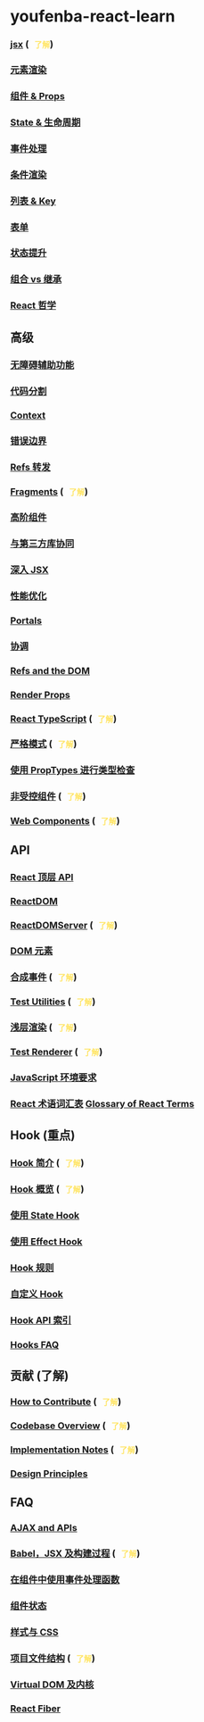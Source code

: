 # youfenba-react-learn

### [jsx](https://zh-hans.reactjs.org/docs/introducing-jsx.html) (<span style="font-size: 14px; color:#ffe564; margin-left: 10px;">了解</span>)

### [元素渲染](https://zh-hans.reactjs.org/docs/rendering-elements.html)

### [组件 & Props](https://zh-hans.reactjs.org/docs/components-and-props.html)

### [State & 生命周期](https://zh-hans.reactjs.org/docs/state-and-lifecycle.html)

### [事件处理](https://zh-hans.reactjs.org/docs/handling-events.html)

### [条件渲染](https://zh-hans.reactjs.org/docs/conditional-rendering.html)

### [列表 & Key](https://zh-hans.reactjs.org/docs/lists-and-keys.html)

### [表单](https://zh-hans.reactjs.org/docs/forms.html)

### [状态提升](https://zh-hans.reactjs.org/docs/lifting-state-up.html)

### [组合 vs 继承](https://zh-hans.reactjs.org/docs/composition-vs-inheritance.html)

### [React 哲学](https://zh-hans.reactjs.org/docs/thinking-in-react.html)

## 高级

### [无障碍辅助功能](https://zh-hans.reactjs.org/docs/accessibility.html)

### [代码分割](https://zh-hans.reactjs.org/docs/code-splitting.html)

### [Context](https://zh-hans.reactjs.org/docs/context.html)

### [错误边界](https://zh-hans.reactjs.org/docs/error-boundaries.html)

### [Refs 转发](https://zh-hans.reactjs.org/docs/forwarding-refs.html)

### [Fragments](https://zh-hans.reactjs.org/docs/fragments.html) (<span style="font-size: 14px; color:#ffe564; margin-left: 10px;">了解</span>)

### [高阶组件](https://zh-hans.reactjs.org/docs/higher-order-components.html)

### [与第三方库协同](https://zh-hans.reactjs.org/docs/integrating-with-other-libraries.html)

### [深入 JSX](https://zh-hans.reactjs.org/docs/jsx-in-depth.html)

### [性能优化](https://zh-hans.reactjs.org/docs/optimizing-performance.html)

### [Portals](https://zh-hans.reactjs.org/docs/portals.html)

### [协调](https://zh-hans.reactjs.org/docs/reconciliation.html)

### [Refs and the DOM](https://zh-hans.reactjs.org/docs/refs-and-the-dom.html)

### [Render Props](https://zh-hans.reactjs.org/docs/render-props.html)

### [React TypeScript](https://zh-hans.reactjs.org/docs/static-type-checking.html#typescript) (<span style="font-size: 14px; color:#ffe564; margin-left: 10px;">了解</span>)

### [严格模式](https://zh-hans.reactjs.org/docs/strict-mode.html) (<span style="font-size: 14px; color:#ffe564; margin-left: 10px;">了解</span>)

### [使用 PropTypes 进行类型检查](https://zh-hans.reactjs.org/docs/typechecking-with-proptypes.html)

### [非受控组件](https://zh-hans.reactjs.org/docs/uncontrolled-components.html) (<span style="font-size: 14px; color:#ffe564; margin-left: 10px;">了解</span>)

### [Web Components](https://zh-hans.reactjs.org/docs/web-components.html) (<span style="font-size: 14px; color:#ffe564; margin-left: 10px;">了解</span>)

## API

### [React 顶层 API](https://zh-hans.reactjs.org/docs/react-api.html)

### [ReactDOM](https://zh-hans.reactjs.org/docs/react-dom.html)

### [ReactDOMServer](https://zh-hans.reactjs.org/docs/react-dom-server.html) (<span style="font-size: 14px; color:#ffe564; margin-left: 10px;">了解</span>)

### [DOM 元素](https://zh-hans.reactjs.org/docs/dom-elements.html)

### [合成事件](https://zh-hans.reactjs.org/docs/events.html) (<span style="font-size: 14px; color:#ffe564; margin-left: 10px;">了解</span>)

### [Test Utilities](https://zh-hans.reactjs.org/docs/test-utils.html) (<span style="font-size: 14px; color:#ffe564; margin-left: 10px;">了解</span>)

### [浅层渲染](https://zh-hans.reactjs.org/docs/shallow-renderer.html) (<span style="font-size: 14px; color:#ffe564; margin-left: 10px;">了解</span>)

### [Test Renderer](https://zh-hans.reactjs.org/docs/test-renderer.html) (<span style="font-size: 14px; color:#ffe564; margin-left: 10px;">了解</span>)

### [JavaScript 环境要求](https://zh-hans.reactjs.org/docs/javascript-environment-requirements.html)

### [React 术语词汇表](https://zh-hans.reactjs.org/docs/glossary.html) [Glossary of React Terms](https://reactjs.org/docs/glossary.html)

## Hook (重点)

### [Hook 简介](https://zh-hans.reactjs.org/docs/hooks-intro.html) (<span style="font-size: 14px; color:#ffe564; margin-left: 10px;">了解</span>)

### [Hook 概览](https://zh-hans.reactjs.org/docs/hooks-overview.html) (<span style="font-size: 14px; color:#ffe564; margin-left: 10px;">了解</span>)

### [使用 State Hook](https://zh-hans.reactjs.org/docs/hooks-state.html)

### [使用 Effect Hook](https://zh-hans.reactjs.org/docs/hooks-effect.html)

### [Hook 规则](https://zh-hans.reactjs.org/docs/hooks-rules.html)

### [自定义 Hook](https://zh-hans.reactjs.org/docs/hooks-custom.html)

### [Hook API 索引](https://zh-hans.reactjs.org/docs/hooks-reference.html)

### [Hooks FAQ](https://zh-hans.reactjs.org/docs/hooks-faq.html)

## 贡献 (了解)

### [How to Contribute](https://zh-hans.reactjs.org/docs/how-to-contribute.html) (<span style="font-size: 14px; color:#ffe564; margin-left: 10px;">了解</span>)

### [Codebase Overview](https://zh-hans.reactjs.org/docs/codebase-overview.html) (<span style="font-size: 14px; color:#ffe564; margin-left: 10px;">了解</span>)

### [Implementation Notes](https://zh-hans.reactjs.org/docs/implementation-notes.html) (<span style="font-size: 14px; color:#ffe564; margin-left: 10px;">了解</span>)

### [Design Principles](https://zh-hans.reactjs.org/docs/design-principles.html)

## FAQ

### [AJAX and APIs](https://zh-hans.reactjs.org/docs/faq-ajax.html)

### [Babel，JSX 及构建过程](https://zh-hans.reactjs.org/docs/faq-build.html) (<span style="font-size: 14px; color:#ffe564; margin-left: 10px;">了解</span>)

### [在组件中使用事件处理函数](https://zh-hans.reactjs.org/docs/faq-functions.html)

### [组件状态](https://zh-hans.reactjs.org/docs/faq-state.html)

### [样式与 CSS](https://zh-hans.reactjs.org/docs/faq-styling.html)

### [项目文件结构](https://zh-hans.reactjs.org/docs/faq-structure.html) (<span style="font-size: 14px; color:#ffe564; margin-left: 10px;">了解</span>)

### [Virtual DOM 及内核](https://zh-hans.reactjs.org/docs/faq-internals.html)

### [React Fiber](https://github.com/acdlite/react-fiber-architecture)
